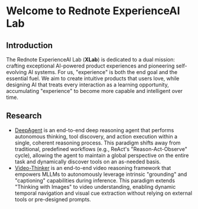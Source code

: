 # Welcome to Rednote ExperienceAI Lab

## Introduction
The Rednote ExperienceAI Lab (**XLab**) is dedicated to a dual mission: crafting exceptional AI-powered product experiences and pioneering self-evolving AI systems. For us, "experience" is both the end goal and the essential fuel. We aim to create intuitive products that users love, while designing AI that treats every interaction as a learning opportunity, accumulating "experience" to become more capable and intelligent over time.

## Research
- [DeepAgent](https://github.com/ExperienceAI-Lab/DeepAgent) is an end-to-end deep reasoning agent that performs autonomous thinking, tool discovery, and action execution within a single, coherent reasoning process. This paradigm shifts away from traditional, predefined workflows (e.g., ReAct's "Reason-Act-Observe" cycle), allowing the agent to maintain a global perspective on the entire task and dynamically discover tools on an as-needed basis.
- [Video-Thinker](https://github.com/ExperienceAI-Lab/Video-Thinker) is an end-to-end video reasoning framework that empowers MLLMs to autonomously leverage intrinsic "grounding" and "captioning" capabilities during inference. This paradigm extends "Thinking with Images" to video understanding, enabling dynamic temporal navigation and visual cue extraction without relying on external tools or pre-designed prompts. 
